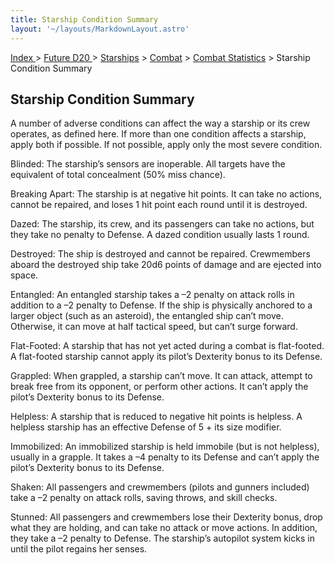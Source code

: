 ```yaml
---
title: Starship Condition Summary
layout: '~/layouts/MarkdownLayout.astro'
---
```


[ Index ](/) > [ Future D20 ](/future.d20.srd) > [Starships](/future.d20.srd/starships) > [Combat](/future.d20.srd/starships/combat) > [Combat Statistics](/future.d20.srd/starships/combat/combat.statistics) > Starship Condition Summary

## Starship Condition Summary

A number of adverse conditions can affect the way a starship or its crew
operates, as defined here. If more than one condition affects a starship,
apply both if possible. If not possible, apply only the most severe condition.

Blinded: The starship’s sensors are inoperable. All targets have the
equivalent of total concealment (50% miss chance).

Breaking Apart: The starship is at negative hit points. It can take no
actions, cannot be repaired, and loses 1 hit point each round until it is
destroyed.

Dazed: The starship, its crew, and its passengers can take no actions, but
they take no penalty to Defense. A dazed condition usually lasts 1 round.

Destroyed: The ship is destroyed and cannot be repaired. Crewmembers aboard
the destroyed ship take 20d6 points of damage and are ejected into space.

Entangled: An entangled starship takes a –2 penalty on attack rolls in
addition to a –2 penalty to Defense. If the ship is physically anchored to a
larger object (such as an asteroid), the entangled ship can’t move. Otherwise,
it can move at half tactical speed, but can’t surge forward.

Flat-Footed: A starship that has not yet acted during a combat is flat-footed.
A flat-footed starship cannot apply its pilot’s Dexterity bonus to its
Defense.

Grappled: When grappled, a starship can’t move. It can attack, attempt to
break free from its opponent, or perform other actions. It can’t apply the
pilot’s Dexterity bonus to its Defense.

Helpless: A starship that is reduced to negative hit points is helpless. A
helpless starship has an effective Defense of 5 + its size modifier.

Immobilized: An immobilized starship is held immobile (but is not helpless),
usually in a grapple. It takes a –4 penalty to its Defense and can’t apply the
pilot’s Dexterity bonus to its Defense.

Shaken: All passengers and crewmembers (pilots and gunners included) take a –2
penalty on attack rolls, saving throws, and skill checks.

Stunned: All passengers and crewmembers lose their Dexterity bonus, drop what
they are holding, and can take no attack or move actions. In addition, they
take a –2 penalty to Defense. The starship’s autopilot system kicks in until
the pilot regains her senses.


